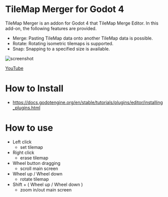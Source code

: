 # TileMap Merger for Godot 4
TileMap Merger is an addon for Godot 4 that TileMap Merge Editor.
In this add-on, the following features are provided.

* Merge: Pasting TileMap data onto another TileMap data is possible.
* Rotate: Rotating isometric tilemaps is supported.
* Snap: Snapping to a specified size is available.

![screenshot](https://github.com/airreader/tilemap-merger/assets/1519933/8e5da14d-e81e-46d3-a6c1-b051eb72e9fd)

[YouTube](https://youtu.be/WlJdffz9FwU)

# How to Install
* https://docs.godotengine.org/en/stable/tutorials/plugins/editor/installing_plugins.html

# How to use
* Left click
  * set tilemap
* Right click
  * erase tilemap
* Wheel button dragging
  * scroll main screen
* Wheel up / Wheel down
  * rotate tilemap
* Shift + ( Wheel up / Wheel down )
  * zoom in/out main screen

